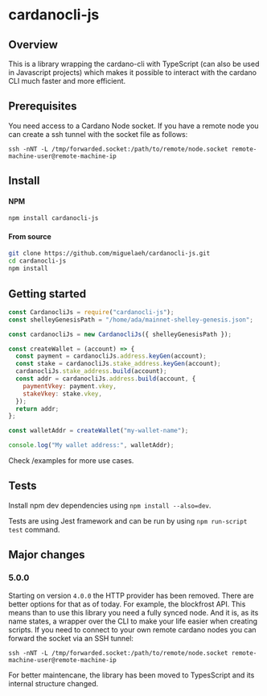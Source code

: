 # cardanocli-js

## Overview

This is a library wrapping the cardano-cli with TypeScript (can also be used in Javascript projects) which makes it possible to interact with the cardano CLI much faster and more efficient.

## Prerequisites

You need access to a Cardano Node socket. If you have a remote node you can create a ssh tunnel with the socket file as follows:

```
ssh -nNT -L /tmp/forwarded.socket:/path/to/remote/node.socket remote-machine-user@remote-machine-ip
```

## Install

#### NPM

```bash
npm install cardanocli-js
```

#### From source

```bash
git clone https://github.com/miguelaeh/cardanocli-js.git
cd cardanocli-js
npm install
```

## Getting started

```javascript
const CardanocliJs = require("cardanocli-js");
const shelleyGenesisPath = "/home/ada/mainnet-shelley-genesis.json";

const cardanocliJs = new CardanocliJs({ shelleyGenesisPath });

const createWallet = (account) => {
  const payment = cardanocliJs.address.keyGen(account);
  const stake = cardanocliJs.stake_address.keyGen(account);
  cardanocliJs.stake_address.build(account);
  const addr = cardanocliJs.address.build(account, {
    paymentVkey: payment.vkey,
    stakeVkey: stake.vkey,
  });
  return addr;
};

const walletAddr = createWallet("my-wallet-name");

console.log("My wallet address:", walletAddr);
```

Check /examples for more use cases.

## Tests

Install npm dev dependencies using `npm install --also=dev`.

Tests are using Jest framework and can be run by using `npm run-script test` command.

## Major changes

### 5.0.0

Starting on version `4.0.0` the HTTP provider has been removed. There are better options for that as of today. For example, the blockfrost API.
This means than to use this library you need a fully synced node. And it is, as its name states, a wrapper over the CLI to make your life easier when creating scripts.
If you need to connect to your own remote cardano nodes you can forward the socket via an SSH tunnel:

```
ssh -nNT -L /tmp/forwarded.socket:/path/to/remote/node.socket remote-machine-user@remote-machine-ip
```

For better maintencane, the library has been moved to TypesScript and its internal structure changed.
